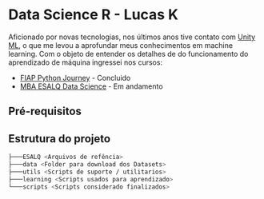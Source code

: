 # Data Science R - Lucas K

Aficionado por novas tecnologias, nos últimos anos tive contato com [Unity ML](https://unity.com/pt/products/machine-learning-agents), o que me levou a aprofundar meus conhecimentos em machine learning. Com o objeto de entender os detalhes de do funcionamento do aprendizado de máquina ingressei nos cursos: 
- [FIAP Python Journey](https://www.fiap.com.br/shift/curso/tecnologia/python-journey-machine-e-deep-learning) - Concluido
- [MBA ESALQ Data Science](https://mbauspesalq.com/cursos/mba-em-data-science-e-analytics) - Em andamento

## Pré-requisitos

## Estrutura do projeto

``` bash
├───ESALQ <Arquivos de refência>
├───data <Folder para download dos Datasets>
├───utils <Scripts de suporte / utilitarios>
├───learning <Scripts usados para aprendizado>
└───scripts <Scripts considerado finalizados>
```
